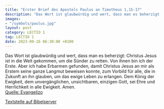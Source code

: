 ```yaml
---
title: "Erster Brief des Apostels Paulus an Timotheus 1,15-17"
description: "Das Wort ist glaubwürdig und wert, dass man es beherzigt: Christus Jesus ist in die Welt gekommen, um die Sünder zu retten. Von ihnen bin ich der Erste. Aber ich habe Erbarmen gefunden, damit Christus Jesus an mir als Erstem seine ganze Langmut beweisen konnte, zum Vorbild für al...."
images:
- "/symbols/paulus.jpg"
layout: post
category: LECTIO 1
tag: LECTIO 1
date: 2023-09-16 06:30:00 +0100
---
```

Das Wort ist glaubwürdig und wert, dass man es beherzigt: Christus Jesus ist in die Welt gekommen, um die Sünder zu retten. Von ihnen bin ich der Erste.
Aber ich habe Erbarmen gefunden, damit Christus Jesus an mir als Erstem seine ganze Langmut beweisen konnte, zum Vorbild für alle, die in Zukunft an ihn glauben, um das ewige Leben zu erlangen.<!--more-->
Dem König der Ewigkeit, dem unvergänglichen, unsichtbaren, einzigen Gott, sei Ehre und Herrlichkeit in alle Ewigkeit. Amen.<br>
[Quelle: Evangelizo](https://evangeliumtagfuertag.org/DE/gospel)

[Textstelle auf Bibelserver](https://www.bibleserver.com/EU/1.Timotheus1,15-17)
